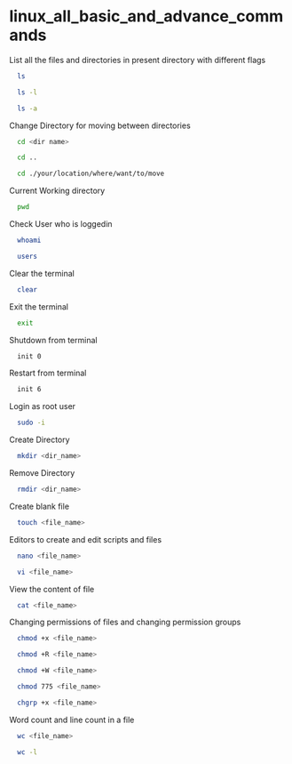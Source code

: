 # linux_all_basic_and_advance_commands
List all the files and directories in present directory with different flags
```bash
  ls
```
```bash
  ls -l
```
```bash
  ls -a
```
Change Directory for moving between directories
```bash
  cd <dir name>
```
```bash
  cd ..
```
```bash
  cd ./your/location/where/want/to/move
```
Current Working directory
```bash
  pwd
```
Check User who is loggedin
```bash
  whoami
```
```bash
  users
```
Clear the terminal
```bash
  clear
```
Exit the terminal
```bash
  exit
```
Shutdown from terminal
```bash
  init 0
```
Restart from terminal
```bash
  init 6
```
Login as root user
```bash
  sudo -i
```
Create Directory
```bash
  mkdir <dir_name>
```
Remove Directory
```bash
  rmdir <dir_name>
```
Create blank file
```bash
  touch <file_name>
```
Editors to create and edit scripts and files
```bash
  nano <file_name>
```
```bash
  vi <file_name>
```
View the content of file
```bash
  cat <file_name>
```
Changing permissions of files and changing permission groups
```bash
  chmod +x <file_name>
```
```bash
  chmod +R <file_name>
```
```bash
  chmod +W <file_name>  
```
```bash
  chmod 775 <file_name>
```
```bash
  chgrp +x <file_name>
```
Word count and line count in a file 
```bash
  wc <file_name>
```
```bash
  wc -l
```
